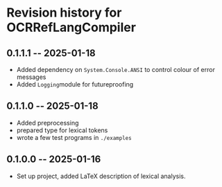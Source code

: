 # Revision history for OCRRefLangCompiler

## 0.1.1.1 -- 2025-01-18
* Added dependency on `System.Console.ANSI` to control colour of error messages
* Added `Logging`module for futureproofing

## 0.1.1.0 -- 2025-01-18

* Added preprocessing
* prepared type for lexical tokens
* wrote a few test programs in `./examples`

## 0.1.0.0 -- 2025-01-16

* Set up project, added LaTeX description of lexical analysis.
